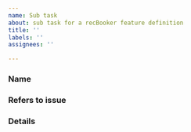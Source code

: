 ```yaml
---
name: Sub task
about: sub task for a recBooker feature definition
title: ''
labels: ''
assignees: ''

---
```


### Name

### Refers to issue #

### Details
